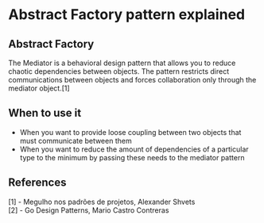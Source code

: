 # Abstract Factory pattern explained

## Abstract Factory
The Mediator is a behavioral design pattern that allows you to reduce chaotic dependencies between objects. The pattern restricts direct communications between objects and forces collaboration only through the mediator object.[1]

## When to use it
* When you want to provide loose coupling between two objects that must communicate between them
* When you want to reduce the amount of dependencies of a particular type to the minimum by passing these needs to the mediator pattern

## References
[1] - Megulho nos padrões de projetos, Alexander Shvets  
[2] - Go Design Patterns, Mario Castro Contreras